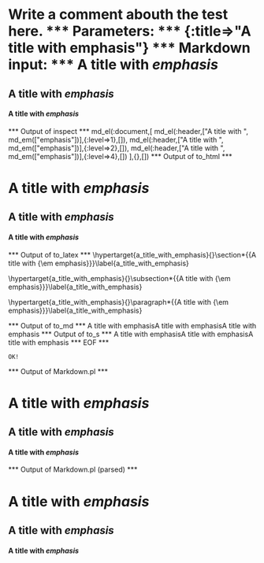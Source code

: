 Write a comment abouth the test here.
*** Parameters: ***
{:title=>"A title with emphasis"}
*** Markdown input: ***
A title with *emphasis*
=======================

A title with *emphasis*
-----------------------


#### A title with *emphasis* ####



*** Output of inspect ***
md_el(:document,[
	md_el(:header,["A title with ", md_em(["emphasis"])],{:level=>1},[]),
	md_el(:header,["A title with ", md_em(["emphasis"])],{:level=>2},[]),
	md_el(:header,["A title with ", md_em(["emphasis"])],{:level=>4},[])
],{},[])
*** Output of to_html ***

<h1 id='a_title_with_emphasis'>A title with <em>emphasis</em></h1>

<h2 id='a_title_with_emphasis'>A title with <em>emphasis</em></h2>

<h4 id='a_title_with_emphasis'>A title with <em>emphasis</em></h4>

*** Output of to_latex ***
\hypertarget{a_title_with_emphasis}{}\section*{{A title with {\em emphasis}}}\label{a_title_with_emphasis}

\hypertarget{a_title_with_emphasis}{}\subsection*{{A title with {\em emphasis}}}\label{a_title_with_emphasis}

\hypertarget{a_title_with_emphasis}{}\paragraph*{{A title with {\em emphasis}}}\label{a_title_with_emphasis}


*** Output of to_md ***
A title with emphasisA title with emphasisA title with emphasis
*** Output of to_s ***
A title with emphasisA title with emphasisA title with emphasis
*** EOF ***



	OK!



*** Output of Markdown.pl ***
<h1>A title with <em>emphasis</em></h1>

<h2>A title with <em>emphasis</em></h2>

<h4>A title with <em>emphasis</em></h4>

*** Output of Markdown.pl (parsed) ***
<h1>A title with <em>emphasis</em
   ></h1
   ><h2>A title with <em>emphasis</em
   ></h2
   ><h4>A title with <em>emphasis</em
   ></h4
 >